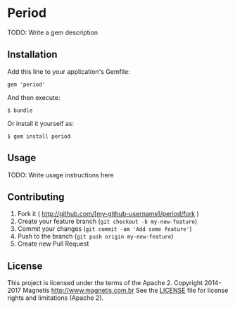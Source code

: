 # Period

TODO: Write a gem description

## Installation

Add this line to your application's Gemfile:

    gem 'period'

And then execute:

    $ bundle

Or install it yourself as:

    $ gem install period

## Usage

TODO: Write usage instructions here

## Contributing

1. Fork it ( http://github.com/[my-github-username]/period/fork )
2. Create your feature branch (`git checkout -b my-new-feature`)
3. Commit your changes (`git commit -am 'Add some feature'`)
4. Push to the branch (`git push origin my-new-feature`)
5. Create new Pull Request

## License

This project is licensed under the terms of the Apache 2. Copyright 2014-2017 Magnetis http://www.magnetis.com.br
See the [LICENSE](LICENSE.txt) file for license rights and limitations (Apache 2).